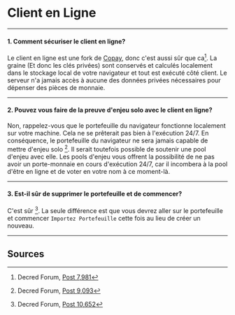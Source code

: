 # **<i class="fa fa-firefox"></i> Client en Ligne**

---

#### **1. Comment sécuriser le client en ligne?**

Le client en ligne est une fork de [Copay](https://copay.io), donc c'est aussi sûr que ca[^7981]. La graine (Et donc les clés privées) sont conservés et calculés localement dans le stockage local de votre navigateur et tout est exécuté côté client. Le serveur n'a jamais accès à aucune des données privées nécessaires pour dépenser des pièces de monnaie.

---

#### **2. Pouvez vous faire de la preuve d'enjeu solo avec le client en ligne?**

Non, rappelez-vous que le portefeuille du navigateur fonctionne localement sur votre machine. Cela ne se prêterait pas bien à l'exécution 24/7. En conséquence, le portefeuille du navigateur ne sera jamais capable de mettre d'enjeu solo [^ 9093]. Il serait toutefois possible de soutenir une pool d'enjeu avec elle. Les pools d'enjeu vous offrent la possibilité de ne pas avoir un porte-monnaie en cours d'exécution 24/7, car il incombera à la pool d'être en ligne et de voter en votre nom à ce moment-là.

---

#### **3. Est-il sûr de supprimer le portefeuille et de commencer?**

C'est sûr [^10652]. La seule différence est que vous devrez aller sur le portefeuille et commencer `Importez Portefeuille` cette fois au lieu de créer un nouveau.

---

## **<i class="fa fa-book"></i> Sources**

[^7981]: Decred Forum, [Post 7,981](https://forum.decred.org/threads/518/#post-7981)
[^9093]: Decred Forum, [Post 9,093](https://forum.decred.org/threads/617/#post-9093)
[^10652]: Decred Forum, [Post 10,652](https://forum.decred.org/threads/643/page-2#post-10652)
